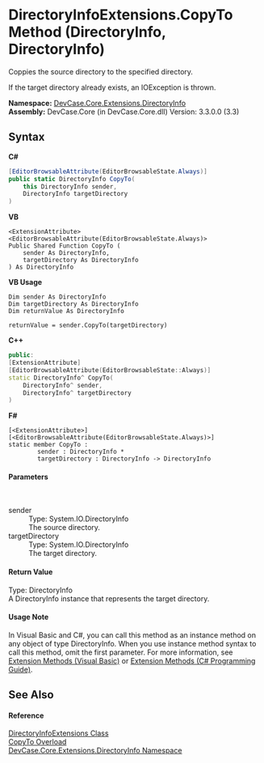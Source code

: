 # DirectoryInfoExtensions.CopyTo Method (DirectoryInfo, DirectoryInfo)
 

Coppies the source directory to the specified directory. 

 If the target directory already exists, an IOException is thrown.

**Namespace:**&nbsp;<a href="N_DevCase_Core_Extensions_DirectoryInfo">DevCase.Core.Extensions.DirectoryInfo</a><br />**Assembly:**&nbsp;DevCase.Core (in DevCase.Core.dll) Version: 3.3.0.0 (3.3)

## Syntax

**C#**<br />
``` C#
[EditorBrowsableAttribute(EditorBrowsableState.Always)]
public static DirectoryInfo CopyTo(
	this DirectoryInfo sender,
	DirectoryInfo targetDirectory
)
```

**VB**<br />
``` VB
<ExtensionAttribute>
<EditorBrowsableAttribute(EditorBrowsableState.Always)>
Public Shared Function CopyTo ( 
	sender As DirectoryInfo,
	targetDirectory As DirectoryInfo
) As DirectoryInfo
```

**VB Usage**<br />
``` VB Usage
Dim sender As DirectoryInfo
Dim targetDirectory As DirectoryInfo
Dim returnValue As DirectoryInfo

returnValue = sender.CopyTo(targetDirectory)
```

**C++**<br />
``` C++
public:
[ExtensionAttribute]
[EditorBrowsableAttribute(EditorBrowsableState::Always)]
static DirectoryInfo^ CopyTo(
	DirectoryInfo^ sender, 
	DirectoryInfo^ targetDirectory
)
```

**F#**<br />
``` F#
[<ExtensionAttribute>]
[<EditorBrowsableAttribute(EditorBrowsableState.Always)>]
static member CopyTo : 
        sender : DirectoryInfo * 
        targetDirectory : DirectoryInfo -> DirectoryInfo 

```


#### Parameters
&nbsp;<dl><dt>sender</dt><dd>Type: System.IO.DirectoryInfo<br />The source directory.</dd><dt>targetDirectory</dt><dd>Type: System.IO.DirectoryInfo<br />The target directory.</dd></dl>

#### Return Value
Type: DirectoryInfo<br />A DirectoryInfo instance that represents the target directory.

#### Usage Note
In Visual Basic and C#, you can call this method as an instance method on any object of type DirectoryInfo. When you use instance method syntax to call this method, omit the first parameter. For more information, see <a href="https://docs.microsoft.com/dotnet/visual-basic/programming-guide/language-features/procedures/extension-methods">Extension Methods (Visual Basic)</a> or <a href="https://docs.microsoft.com/dotnet/csharp/programming-guide/classes-and-structs/extension-methods">Extension Methods (C# Programming Guide)</a>.

## See Also


#### Reference
<a href="T_DevCase_Core_Extensions_DirectoryInfo_DirectoryInfoExtensions">DirectoryInfoExtensions Class</a><br /><a href="Overload_DevCase_Core_Extensions_DirectoryInfo_DirectoryInfoExtensions_CopyTo">CopyTo Overload</a><br /><a href="N_DevCase_Core_Extensions_DirectoryInfo">DevCase.Core.Extensions.DirectoryInfo Namespace</a><br />